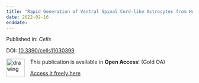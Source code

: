 ```yaml
---
title: "Rapid Generation of Ventral Spinal Cord-like Astrocytes from Human iPSCs for Modeling Non-Cell Autonomous Mechanisms of Lower Motor Neuron Disease."
date: 2022-02-16
enddate:
---
```


Published in: *Cells*

DOI: [10.3390/cells11030399](https://doi.org/10.3390/cells11030399)

<img src="https://upload.wikimedia.org/wikipedia/commons/thumb/7/77/Open_Access_logo_PLoS_transparent.svg/800px-Open_Access_logo_PLoS_transparent.svg.png" alt="drawing" width="50" align="left"/> &nbsp;&nbsp;&nbsp;This publication is available in **Open Access**! (Gold OA)

&nbsp;&nbsp;&nbsp;[Access it freely here](https://www.mdpi.com/2073-4409/11/3/399/pdf?version=1643035528
)

